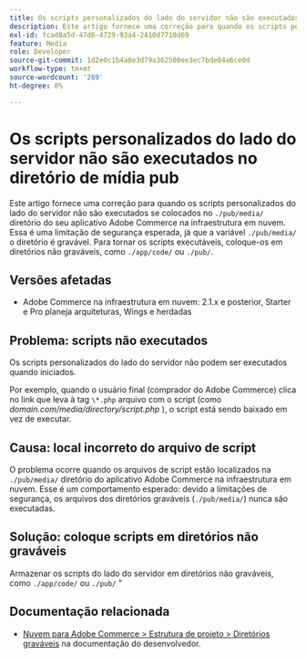 ```yaml
---
title: Os scripts personalizados do lado do servidor não são executados no diretório de mídia pub
description: Este artigo fornece uma correção para quando os scripts personalizados do lado do servidor não são executados se colocados em `.diretório /pub/media/` do aplicativo do Adobe Commerce na infraestrutura em nuvem. Essa é uma limitação de segurança esperada, desde que o ".O diretório /pub/media/` é gravável. Para tornar os scripts executáveis, coloque-os em diretórios não graváveis, como `./app/code/` ou `./pub/`.
exl-id: fcad8a5d-47d6-4729-93a4-2410d7710d69
feature: Media
role: Developer
source-git-commit: 1d2e0c1b4a8e3d79a362500ee3ec7bde84a6ce0d
workflow-type: tm+mt
source-wordcount: '269'
ht-degree: 0%

---
```


# Os scripts personalizados do lado do servidor não são executados no diretório de mídia pub

Este artigo fornece uma correção para quando os scripts personalizados do lado do servidor não são executados se colocados no `./pub/media/` diretório do seu aplicativo Adobe Commerce na infraestrutura em nuvem. Essa é uma limitação de segurança esperada, já que a variável `./pub/media/` o diretório é gravável. Para tornar os scripts executáveis, coloque-os em diretórios não graváveis, como `./app/code/` ou `./pub/`.

## Versões afetadas

* Adobe Commerce na infraestrutura em nuvem: 2.1.x e posterior, Starter e Pro planeja arquiteturas, Wings e herdadas

## Problema: scripts não executados

Os scripts personalizados do lado do servidor não podem ser executados quando iniciados.

Por exemplo, quando o usuário final (comprador do Adobe Commerce) clica no link que leva à tag `\*.php` arquivo com o script (como *domain.com/media/directory/script.php* ), o script está sendo baixado em vez de executar.

## Causa: local incorreto do arquivo de script

O problema ocorre quando os arquivos de script estão localizados na `./pub/media/` diretório do aplicativo Adobe Commerce na infraestrutura em nuvem. Esse é um comportamento esperado: devido a limitações de segurança, os arquivos dos diretórios graváveis (`./pub/media/`) nunca são executadas.

## Solução: coloque scripts em diretórios não graváveis

Armazenar os scripts do lado do servidor em diretórios não graváveis, como `./app/code/` ou `./pub/`  &quot;

## Documentação relacionada

* [Nuvem para Adobe Commerce > Estrutura de projeto > Diretórios graváveis](https://devdocs.magento.com/guides/v2.3/cloud/project/project-start.html#write-dir) na documentação do desenvolvedor.
